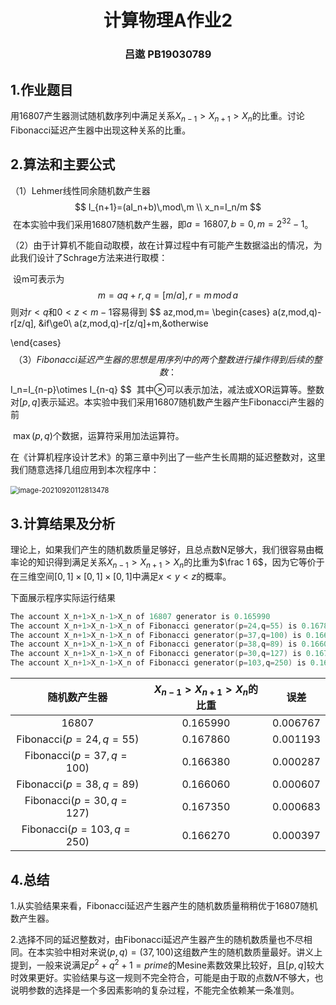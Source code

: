 <h1 align = 'center'>计算物理A作业2</h1>

<h3 align = 'center'>吕遨 PB19030789</h3>

## 1.作业题目

用16807产生器测试随机数序列中满足关系$X_{n-1}>X_{n+1}>X_n$的比重。讨论Fibonacci延迟产生器中出现这种关系的比重。



## 2.算法和主要公式

（1）Lehmer线性同余随机数产生器
$$
I_{n+1}=(aI_n+b)\,mod\,m \\
x_n=I_n/m
$$
​         在本实验中我们采用16807随机数产生器，即$a=16807,b=0,m=2^{32}-1$。

（2）由于计算机不能自动取模，故在计算过程中有可能产生数据溢出的情况，为此我们设计了Schrage方法来进行取模：

​          设m可表示为
$$
m=aq+r,q=[m/a],r=m\,mod\,a
$$
​         则对$r<q$和$0<z<m-1$容易得到
$$
az\,mod\,m=
\begin{cases}
a(z\,mod\,q)-r[z/q], &if\ge0\\
a(z\,mod\,q)-r[z/q]+m,&otherwise

\end{cases}
$$
（3）Fibonacci延迟产生器的思想是用序列中的两个整数进行操作得到后续的整数：
$$
I_n=I_{n-p}\otimes I_{n-q}
$$
​        其中$\otimes$可以表示加法，减法或XOR运算等。整数对$[p,q]$表示延迟。本实验中我们采用16807随机数产生器产生Fibonacci产生器的前        

​        $\max(p,q)$个数据，运算符采用加法运算符。

​        在《计算机程序设计艺术》的第三章中列出了一些产生长周期的延迟整数对，这里我们随意选择几组应用到本次程序中：

​                       <img src="C:\Users\C\AppData\Roaming\Typora\typora-user-images\image-20210920112813478.png" alt="image-20210920112813478" style="zoom: 80%;" />    

## 3.计算结果及分析

理论上，如果我们产生的随机数质量足够好，且总点数N足够大，我们很容易由概率论的知识得到满足关系$X_{n-1}>X_{n+1}>X_n$的比重为$\frac 1 6$，因为它等价于在三维空间$[0,1]\times[0,1]\times[0,1]$中满足$x<y<z$的概率。

下面展示程序实际运行结果

```c
The account X_n+1>X_n-1>X_n of 16807 generator is 0.165990
The account X_n+1>X_n-1>X_n of Fibonacci generator(p=24,q=55) is 0.167860
The account X_n+1>X_n-1>X_n of Fibonacci generator(p=37,q=100) is 0.166380
The account X_n+1>X_n-1>X_n of Fibonacci generator(p=38,q=89) is 0.166060
The account X_n+1>X_n-1>X_n of Fibonacci generator(p=30,q=127) is 0.167350
The account X_n+1>X_n-1>X_n of Fibonacci generator(p=103,q=250) is 0.166270
```

|     **随机数产生器**     | **$X_{n-1}>X_{n+1}>X_n$的比重** |   误差   |
| :----------------------: | :-----------------------------: | :------: |
|          16807           |            0.165990             | 0.006767 |
|  Fibonacci($p=24,q=55$)  |            0.167860             | 0.001193 |
| Fibonacci($p=37,q=100$)  |            0.166380             | 0.000287 |
|  Fibonacci($p=38,q=89$)  |            0.166060             | 0.000607 |
| Fibonacci($p=30,q=127$)  |            0.167350             | 0.000683 |
| Fibonacci($p=103,q=250$) |            0.166270             | 0.000397 |



## 4.总结

1.从实验结果来看，Fibonacci延迟产生器产生的随机数质量稍稍优于16807随机数产生器。

2.选择不同的延迟整数对，由Fibonacci延迟产生器产生的随机数质量也不尽相同。在本实验中相对来说$(p,q)=(37,100)$这组数产生的随机数质量最好。讲义上提到，一般来说满足$p^2+q^2+1=prime$的Mesine素数效果比较好，且$[p,q]$较大时效果更好。实验结果与这一规则不完全符合，可能是由于取的点数$N$不够大，也说明参数的选择是一个多因素影响的复杂过程，不能完全依赖某一条准则。













